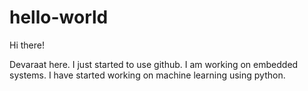 # hello-world

Hi there!

Devaraat here. I just started to use github. 
I am working on embedded systems.
I have started working on machine learning using python.
